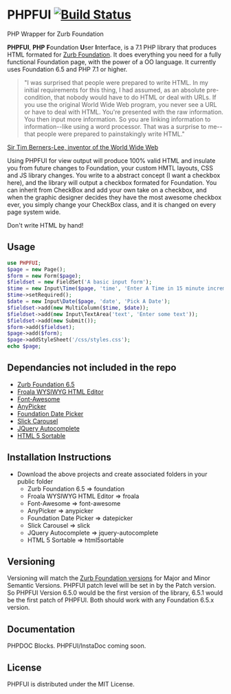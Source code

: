 # PHPFUI [![Build Status](https://travis-ci.org/phpfui/phpfui.png?branch=master)](https://travis-ci.org/phpfui/phpfui)

PHP Wrapper for Zurb Foundation

**PHPFUI**, **PHP** **F**oundation **U**ser **I**nterface, is a 7.1 PHP library that produces HTML formated for [Zurb Foundation](https://foundation.zurb.com/sites/docs/).  It does everything you need for a fully functional Foundation page, with the power of a OO language. It currently uses Foundation 6.5 and PHP 7.1 or higher.

> "I was surprised that people were prepared to write HTML. In my initial requirements for this thing, I had assumed, as an absolute pre-condition, that nobody would have to do HTML or deal with URLs. If you use the original World Wide Web program, you never see a URL or have to deal with HTML. You're presented with the raw information. You then input more information. So you are linking information to information--like using a word processor. That was a surprise to me--that people were prepared to painstakingly write HTML."

[Sir Tim Berners-Lee, inventor of the World Wide Web](http://web.archive.org/web/20050831085206/http://www.w3journal.com/3/s1.interview.html)

Using PHPFUI for view output will produce 100% valid HTML and insulate you from future changes to Foundation, your custom HMTL layouts, CSS and JS library changes. You write to a abstract concept (I want a checkbox here), and the library will output a checkbox formated for Foundation. You can inherit from CheckBox and add your own take on a checkbox, and when the graphic designer decides they have the most awesome checkbox ever, you simply change your CheckBox class, and it is changed on every page system wide.

Don't write HTML by hand!

## Usage
```PHP
use PHPFUI;
$page = new Page();
$form = new Form($page);
$fieldset = new FieldSet('A basic input form');
$time = new Input\Time($page, 'time', 'Enter A Time in 15 minute increments');
$time->setRequired();
$date = new Input\Date($page, 'date', 'Pick A Date');
$fieldset->add(new MultiColumn($time, $date));
$fieldset->add(new Input\TextArea('text', 'Enter some text'));
$fieldset->add(new Submit());
$form->add($fieldset);
$page->add($form);
$page->addStyleSheet('/css/styles.css');
echo $page;
```

## Dependancies not included in the repo
- [Zurb Foundation 6.5](https://foundation.zurb.com/sites/docs/)
- [Froala WYSIWYG HTML Editor](https://www.froala.com/wysiwyg-editor)
- [Font-Awesome](https://fortawesome.github.io/Font-Awesome/)
- [AnyPicker](https://curioussolutions.in/libraries/anypicker/)
- [Foundation Date Picker](http://foundation-datepicker.peterbeno.com)
- [Slick Carousel](http://kenwheeler.github.io/slick/)
- [JQuery Autocomplete](https://github.com/devbridge/jQuery-Autocomplete)
- [HTML 5 Sortable](http://farhadi.ir/projects/html5sortable)

## Installation Instructions
* Download the above projects and create associated folders in your public folder
  * Zurb Foundation 6.5 => foundation
  * Froala WYSIWYG HTML Editor => froala
  * Font-Awesome => font-awesome
  * AnyPicker => anypicker
  * Foundation Date Picker => datepicker
  * Slick Carousel => slick
  * JQuery Autocomplete => jquery-autocomplete
  * HTML 5 Sortable => html5sortable

## Versioning

Versioning will match the [Zurb Foundation versions](https://github.com/zurb/foundation-sites/releases/) for Major and Minor Semantic Versions.  PHPFUI patch level will be set in by the Patch version.  So PHPFUI Version 6.5.0 would be the first version of the library, 6.5.1 would be the first patch of PHPFUI. Both should work with any Foundation 6.5.x version.

## Documentation
PHPDOC Blocks.  PHPFUI/InstaDoc coming soon.

## License
PHPFUI is distributed under the MIT License.
